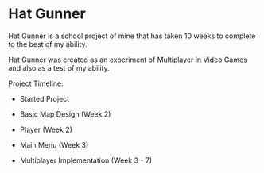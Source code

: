 # Hat Gunner
Hat Gunner is a school project of mine that has taken 10 weeks to complete to the best of my ability.

Hat Gunner was created as an experiment of Multiplayer in Video Games and also as a test of my ability.

Project Timeline:

- Started Project

- Basic Map Design (Week 2)

- Player (Week 2)

- Main Menu (Week 3)

- Multiplayer Implementation (Week 3 - 7)



